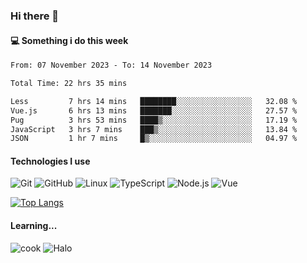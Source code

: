 ### Hi there 👋

#### 💻 Something i do this week

<!--START_SECTION:waka-->

```txt
From: 07 November 2023 - To: 14 November 2023

Total Time: 22 hrs 35 mins

Less         7 hrs 14 mins   ████████░░░░░░░░░░░░░░░░░   32.08 %
Vue.js       6 hrs 13 mins   ███████░░░░░░░░░░░░░░░░░░   27.57 %
Pug          3 hrs 53 mins   ████▒░░░░░░░░░░░░░░░░░░░░   17.19 %
JavaScript   3 hrs 7 mins    ███▒░░░░░░░░░░░░░░░░░░░░░   13.84 %
JSON         1 hr 7 mins     █▒░░░░░░░░░░░░░░░░░░░░░░░   04.97 %
```

<!--END_SECTION:waka-->


#### Technologies I use
![Git](https://img.shields.io/badge/-Git-222222?style=flat&logo=git&logoColor=F05032)
![GitHub](https://img.shields.io/badge/-GitHub-181717?style=flat&logo=github)
![Linux](https://img.shields.io/badge/-Linux-222222?style=flat&logo=linux&logoColor=FCC624)
![TypeScript](https://img.shields.io/badge/-TypeScript-000000?style=flat&logo=typescript)
![Node.js](https://img.shields.io/badge/-Node.js-222222?style=flat&logo=node.js&logoColor=339933)
![Vue](https://img.shields.io/badge/-Vue-222222?style=flat&logo=Vue.js&logoColor=4FC08D)

[![Top Langs](https://github-readme-stats.vercel.app/api/top-langs/?username=GodlessLiu&layout=compact)](https://github.com/anuraghazra/github-readme-stats)
#### Learning...
![cook](https://img.shields.io/badge/cook-v0.0.0-yellow.svg)
![Halo](https://img.shields.io/badge/Halo-v2.9.0-blue.svg)
